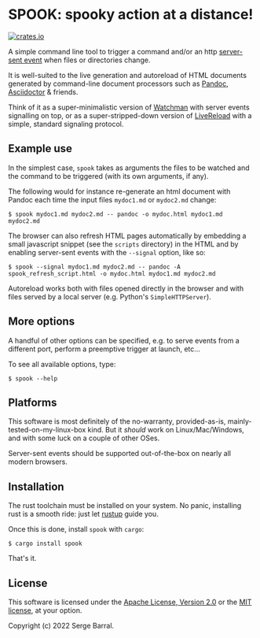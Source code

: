 # SPOOK: spooky action at a distance!

[![crates.io](http://meritbadge.herokuapp.com/spook)](https://crates.io/crates/spook)

A simple command line tool to trigger a command and/or an http [server-sent event](https://developer.mozilla.org/en-US/docs/Web/API/Server-sent_events/Using_server-sent_events) when files or directories change.

It is well-suited to the live generation and autoreload of HTML documents generated by command-line document processors such as [Pandoc](https://pandoc.org/), [Asciidoctor](https://asciidoctor.org/) & friends.

Think of it as a super-minimalistic version of [Watchman](https://facebook.github.io/watchman/) with server events signalling on top, or as a super-stripped-down version of [LiveReload](http://livereload.com/) with a simple, standard signaling protocol.


## Example use

In the simplest case, `spook` takes as arguments the files to be watched and the command to be triggered (with its own arguments, if any).

The following would for instance re-generate an html document with Pandoc each time the input files `mydoc1.md` or `mydoc2.md` change:

```
$ spook mydoc1.md mydoc2.md -- pandoc -o mydoc.html mydoc1.md mydoc2.md
```

The browser can also refresh HTML pages automatically by embedding a small javascript snippet (see the `scripts` directory) in the HTML and by enabling server-sent events with the `--signal` option, like so:

```
$ spook --signal mydoc1.md mydoc2.md -- pandoc -A spook_refresh_script.html -o mydoc.html mydoc1.md mydoc2.md
```

Autoreload works both with files opened directly in the browser and with files served by a local server (e.g. Python's `SimpleHTTPServer`).


## More options

A handful of other options can be specified, e.g. to serve events from a different port, perform a preemptive trigger at launch, etc...

To see all available options, type:

```
$ spook --help
```


## Platforms

This software is most definitely of the no-warranty, provided-as-is, mainly-tested-on-my-linux-box kind. But it *should* work on Linux/Mac/Windows, and with some luck on a couple of other OSes.

Server-sent events should be supported out-of-the-box on nearly all modern browsers.


## Installation

The rust toolchain must be installed on your system. No panic, installing rust is a smooth ride: just let [rustup](https://rustup.rs/) guide you.

Once this is done, install `spook` with `cargo`:

```
$ cargo install spook
```

That's it.


## License

This software is licensed under the [Apache License, Version 2.0](LICENSE-APACHE) or the [MIT license](LICENSE-MIT), at your option.

Copyright (c) 2022 Serge Barral.
